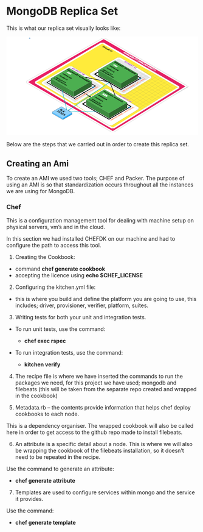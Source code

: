 # MongoDB Replica Set

  This is what our replica set visually looks like:

 ![20200203162540686](img-paste-20200203162540686.png)

Below are the steps that we carried out in order to create this replica set.

## Creating an Ami

To create an AMI we used two tools; CHEF and Packer. The purpose of using an AMI is so that standardization occurs throughout all the instances we are using for MongoDB.


### Chef

This is a configuration management tool for dealing with machine setup on physical servers, vm’s and in the cloud.

In this section we had installed CHEFDK on our machine and had to configure the path to access this tool.


1. Creating the Cookbook:
  - command **chef generate cookbook <cookbookname>**
  - accepting the licence using **echo $CHEF_LICENSE**

2. Configuring the kitchen.yml file:

  - this is where you build and define the platform you are going to use, this includes; driver, provisioner, verifier, platform, suites.

3. Writing tests for both your unit and integration tests.

  - To run unit tests, use the command:
      - **chef exec rspec**

  - To run integration tests, use the command:
      - **kitchen verify**

4. The recipe file is where we have inserted the commands to run the packages we need, for this project we have used; mongodb and filebeats (this will be taken from the separate repo created and wrapped in the cookbook)

5. Metadata.rb – the contents provide information that helps chef deploy cookbooks to each node.

This is a dependency organiser. The wrapped cookbook will also be called here in order to get access to the github repo made to install filebeats.


6. An attribute is a specific detail about a node. This is where we will also be wrapping the cookbook of the filebeats installation, so it doesn’t need to be repeated in the recipe.

 Use the command to generate an attribute:
-  **chef generate attribute <name>**


7. Templates are used to configure services within mongo and the service it provides.

Use the command:
-	**chef generate template <template name>**

8. Create tests to ensure that the templates are being created and used, use the following commands to install and update all the changes being added and changed in the cookbook:

	-  **chef install**
	-  **chef update**


### Packer

Packer is an open source tool for creating identical machine images for multiple platforms from a single source configuration. This runs on every major operating system and is highly performant.

The advantages of this are as followed:

-	Allows you to launch completely provisioned and configured machines in seconds, this helps deployment and production.

-	Packer creates identical images for multiple platforms which can run in AWS. Each environment is running an identical machine image.

-	Packer installs and configures all the software for a machine at the time the image is built.

-	Greater testability as after the machine image is built it can quickly launch and be smoke tested to verify that things appear to be working.

-	This is good for standardized environments

Here are the steps we followed to build packer:

1.	First created a packer.json file where we inserted the variables, builders (which is where all the AMI parametres go) and then provisioners is where you can integrate a shell script, anisble playbook or a chef cookbook for configuring a required app in the AMI.

2.	You need to add a Berksfile and this is where the sources of the meta data are added in.

3.	**berks install** - is the command would then create a berks lock file

4.	**berks install** - this is where the dependencies of the package are added so the cookbook has all of them available.

5.	You would then validate and build using the following commands:

    - **packer validate <name of packerfile>**
    - **Packer build <name of packer file>**

### Manually Configuring the Mongo Replica Sets




## Mongo Replica Terraform

- Terraform configuration for the private subnets and the 3 instances which are to be launched.

- To launch the instances run the command:

  - `` terraform plan ``

  - `` terraform apply ``
